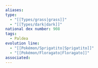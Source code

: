 ```yaml
---
aliases: 
type:
  - "[[Types/grass|grass]]"
  - "[[Types/dark|dark]]"
national dex number: 908
tags:
  - Paldea
evolution line:
  - "[[Pokémon/Sprigatito|Sprigatito]]"
  - "[[Pokémon/Floragato|Floragato]]"
associated: 
---
```

